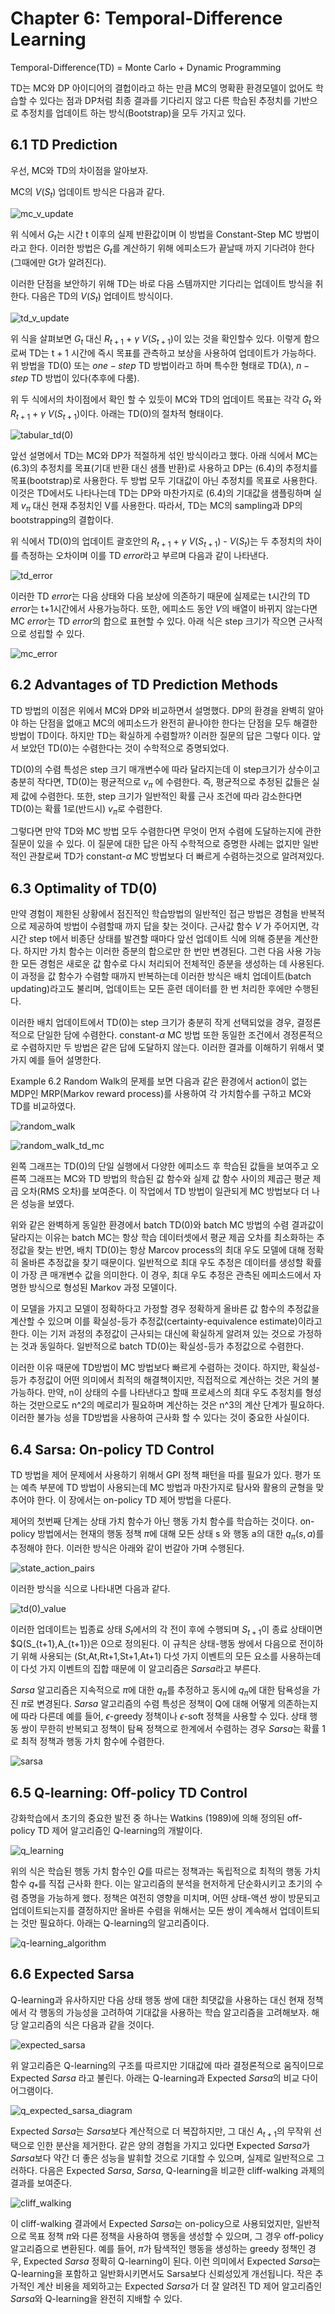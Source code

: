 # Chapter 6: Temporal-Difference Learning  

Temporal-Difference(TD) = Monte Carlo + Dynamic Programming  

TD는 MC와 DP 아이디어의 결헙이라고 하는 만큼 MC의 명확환 환경모델이 없어도 학습할 수 있다는 점과 DP처럼 최종 결과를 기다리지 않고 다른 학습된 추정치를 기반으로 추정치를 업데이트 하는 방식(Bootstrap)을 모두 가지고 있다.  

## 6.1 TD Prediction  

우선, MC와 TD의 차이점을 알아보자.  

MC의 $V(S_t)$ 업데이트 방식은 다음과 같다.  

![mc_v_update](https://github.com/lpigeon/TIL/blob/main/Reinforcement_Learning/img/chapter6/mc_v_update.png?raw=true)  
  
위 식에서 $G_t$는 시간 t 이후의 실제 반환값이며 이 방법을 Constant-Step MC 방법이라고 한다. 이러한 방법은 $G_t$를 계산하기 위해 에피소드가 끝날때 까지 기다려야 한다(그때에만 Gt가 알려진다).  

이러한 단점을 보안하기 위해 TD는 바로 다음 스템까지만 기다리는 업데이트 방식을 취한다. 다음은 TD의 $V(S_t)$ 업데이트 방식이다.  

![td_v_update](https://github.com/lpigeon/TIL/blob/main/Reinforcement_Learning/img/chapter6/td_v_update.png?raw=true)  

위 식을 살펴보면 $G_t$ 대신 $R_{t+1}$ + $\gamma$ $V(S_{t+1})$이 있는 것을 확인할수 있다. 이렇게 함으로써 TD는 t + 1 시간에 즉시 목표를 관측하고 보상을 사용하여 업데이트가 가능하다. 위 방법을 TD(0) 또는 $one-step$ TD 방법이라고 하며 특수한 형태로 TD($\lambda$), $n-step$ TD 방법이 있다(추후에 다룸).

위 두 식에서의 차이점에서 확인 할 수 있듯이 MC와 TD의 업데이트 목표는 각각 $G_t$ 와 $R_{t+1}$ + $\gamma$ $V(S_{t+1})$이다. 아래는 TD(0)의 절차적 형태이다.  

![tabular_td(0)](https://github.com/lpigeon/TIL/blob/main/Reinforcement_Learning/img/chapter6/tabular_td(0).png?raw=true)  

앞선 설명에서 TD는 MC와 DP가 적절하게 섞인 방식이라고 했다. 아래 식에서 MC는 (6.3)의 추정치를 목표(기대 반환 대신 샘플 반환)로 사용하고 DP는 (6.4)의 추정치를 목표(bootstrap)로 사용한다. 두 방법 모두 기대값이 아닌 추정치를 목표로 사용한다. 이것은 TD에서도 나타나는데 TD는 DP와 마찬가지로 (6.4)의 기대값을 샘플링하며 실제 $v_\pi$ 대신 현재 추정치인 V를 사용한다. 따라서, TD는 MC의 sampling과 DP의 bootstrapping의 결합이다.  

위 식에서 TD(0)의 업데이트 괄호안의 $R_{t+1}$ + $\gamma$ $V(S_{t+1})$ - $V(S_{t})$는 두 추정치의 차이를 측정하는 오차이며 이를 TD $error$라고 부르며 다음과 같이 나타낸다.  

![td_error](https://github.com/lpigeon/TIL/blob/main/Reinforcement_Learning/img/chapter6/td_error.png?raw=true)  

이러한 TD $error$는 다음 상태와 다음 보상에 의존하기 때문에 실제로는 t시간의 TD $error$는 t+1시간에서 사용가능하다. 또한, 에피소드 동안 $V$의 배열이 바뀌지 않는다면 MC $error$는 TD $error$의 합으로 표현할 수 있다. 아래 식은 step 크기가 작으면 근사적으로 성립할 수 있다.  

![mc_error](https://github.com/lpigeon/TIL/blob/main/Reinforcement_Learning/img/chapter6/mc_error.png?raw=true)  

## 6.2 Advantages of TD Prediction Methods  

TD 방법의 이점은 위에서 MC와 DP와 비교하면서 설명했다. DP의 환경을 완벽히 알아야 하는 단점을 없애고 MC의 에피소드가 완전히 끝나야한 한다는 단점을 모두 해결한 방법이 TD이다. 하지만 TD는 확실하게 수렴할까? 이러한 질문의 답은 그렇다 이다. 앞서 보았던 TD(0)는 수렴한다는 것이 수학적으로 증명되었다.  

TD(0)의 수렴 특성은 step 크기 매개변수에 따라 달라지는데 이 step크기가 상수이고 충분히 작다면, TD(0)는 평균적으로 $v_\pi$ 에 수렴한다. 즉, 평균적으로 추정된 값들은 실제 값에 수렴한다. 또한, step 크기가 일반적인 확률 근사 조건에 따라 감소한다면 TD(0)는 확률 1로(반드시) $v_\pi$로 수렴한다.  

그렇다면 만약 TD와 MC 방법 모두 수렴한다면 무엇이 먼저 수렴에 도달하는지에 관한 질문이 있을 수 있다. 이 질문에 대한 답은 아직 수학적으로 증명한 사례는 없지만 일반적인 관찰로써 TD가 constant-$\alpha$ MC 방법보다 더 빠르게 수렴하는것으로 알려져있다.  

## 6.3 Optimality of TD(0)  

만약 경험이 제한된 상황에서 점진적인 학습방법의 일반적인 접근 방법은 경험을 반복적으로 제공하여 방법이 수렴할때 까지 답을 찾는 것이다. 근사값 함수 $V$ 가 주어지면, 각 시간 step t에서 비종단 상태를 발견할 때마다 앞선 업데이트 식에 의해 증분을 계산한다. 하지만 가치 함수는 이러한 증분의 합으로만 한 번만 변경된다. 그런 다음 사용 가능한 모든 경험은 새로운 값 함수로 다시 처리되어 전체적인 증분을 생성하는 데 사용된다. 이 과정을 값 함수가 수렴할 때까지 반복하는데 이러한 방식은 배치 업데이트(batch updating)라고도 불리며, 업데이트는 모든 훈련 데이터를 한 번 처리한 후에만 수행된다.  

이러한 배치 업데이트에서 TD(0)는 step 크기가 충분히 작게 선택되었을 경우, 결정론적으로 단일한 담에 수렴한다. constant-$\alpha$ MC 방법 또한 동일한 조건에서 경정론적으로 수렴하지만 두 방법은 같은 답에 도달하지 않는다. 이러한 결과를 이해하기 위해서 몇가지 예를 들어 설명한다.  

Example 6.2 Random Walk의 문제를 보면 다음과 같은 환경에서 action이 없는 MDP인 MRP(Markov reward process)를 사용하여 각 가치함수를 구하고 MC와 TD를 비교하였다.  

![random_walk](https://github.com/lpigeon/TIL/blob/main/Reinforcement_Learning/img/chapter6/random_walk.png?raw=true)  

![random_walk_td_mc](https://github.com/lpigeon/TIL/blob/main/Reinforcement_Learning/img/chapter6/random_walk_td_mc.png?raw=true)  

왼쪽 그래프는 TD(0)의 단일 실행에서 다양한 에피소드 후 학습된 값들을 보여주고 오른쪽 그래프는 MC와 TD 방법의 학습된 값 함수와 실제 값 함수 사이의 제곱근 평균 제곱 오차(RMS 오차)를 보여준다. 이 작업에서 TD 방법이 일관되게 MC 방법보다 더 나은 성능을 보였다.  

위와 같은 완벽하게 동일한 환경에서 batch TD(0)와 batch MC 방법의 수렴 결과값이 달라지는 이유는 batch MC는 항상 학습 데이터셋에서 평균 제곱 오차를 최소화하는 추정값을 찾는 반면, 배치 TD(0)는 항상 Marcov process의 최대 우도 모델에 대해 정확히 올바른 추정값을 찾기 때문이다. 일반적으로 최대 우도 추정은 데이터를 생성할 확률이 가장 큰 매개변수 값을 의미한다. 이 경우, 최대 우도 추정은 관측된 에피소드에서 자명한 방식으로 형성된 Markov 과정 모델이다.  

이 모델을 가지고 모델이 정확하다고 가정할 경우 정확하게 올바른 값 함수의 추정값을 계산할 수 있으며 이를 확실성-등가 추정값(certainty-equivalence estimate)이라고 한다. 이는 기저 과정의 추정값이 근사되는 대신에 확실하게 알려져 있는 것으로 가정하는 것과 동일하다. 일반적으로 batch TD(0)는 확실성-등가 추정값으로 수렴한다.  

이러한 이유 때문에 TD방법이 MC 방법보다 빠르게 수렴하는 것이다. 하지만, 확실성-등가 추정값이 어떤 의미에서 최적의 해결책이지만, 직접적으로 계산하는 것은 거의 불가능하다. 만약, n이 상태의 수를 나타낸다고 할때 프로세스의 최대 우도 추정치를 형성하는 것만으로도 n^2의 메로리가 필요하며 계산하는 것은 n^3의 계산 단계가 필요하다. 이러한 불가능 성을 TD방법을 사용하여 근사화 할 수 있다는 것이 중요한 사실이다.  

## 6.4 Sarsa: On-policy TD Control  

TD 방법을 제어 문제에서 사용하기 위해서 GPI 정책 패턴을 따를 필요가 있다. 평가 또는 예측 부분에 TD 방법이 사용되는데 MC 방법과 마찬가지로 탐사와 활용의 균형을 맞추어야 한다. 이 장에서는 on-policy TD 제어 방법을 다룬다.  

제어의 첫번째 단계는 상태 가치 함수가 아닌 행동 가치 함수를 학습하는 것이다. on-policy 방법에서는 현재의 행동 정책 $\pi$에 대해 모든 상태 s 와 행동 a의 대한 $q_\pi(s,a)$를 추정해야 한다. 이러한 방식은 아래와 같이 번갈아 가며 수행된다.  

![state_action_pairs](https://github.com/lpigeon/TIL/blob/main/Reinforcement_Learning/img/chapter6/state_action_pairs.png?raw=true)  

이러한 방식을 식으로 나타내면 다음과 같다.  

![td(0)_value](https://github.com/lpigeon/TIL/blob/main/Reinforcement_Learning/img/chapter6/td(0)_value.png?raw=true)  

이러한 업데이트는 빕종료 상태 $S_t$에서의 각 전이 후에 수행되며 $S_{t+1}$이 종료 상태이면 $Q(S_{t+1},A_{t+1})은 0으로 정의된다. 이 규칙은 상태-행동 쌍에서 다음으로 전이하기 위해 사용되는 (St,At,Rt+1,St+1,At+1) 다섯 가지 이벤트의 모든 요소를 사용하는데 이 다섯 가지 이벤트의 집합 때문에 이 알고리즘은 $Sarsa$라고 부른다.  

$Sarsa$ 알고리즘은 지속적으로 $\pi$에 대한 $q_\pi$를 추정하고 동시에 $q_\pi$에 대한 탐욕성을 가진 $\pi$로 변경된다. $Sarsa$ 알고리즘의 수렴 특성은 정책이 Q에 대해 어떻게 의존하는지에 따라 다른데 예를 들어, $\epsilon$-greedy 정책이나 $\epsilon$-soft 정책을 사용할 수 있다. 상태 행동 쌍이 무한히 반복되고 정책이 탐욕 정책으로 한계에서 수렴하는 경우 $Sarsa$는 확률 1로 최적 정책과 행동 가치 함수에 수렴한다.  

![sarsa](https://github.com/lpigeon/TIL/blob/main/Reinforcement_Learning/img/chapter6/sarsa.png?raw=true)  

## 6.5 Q-learning: Off-policy TD Control  

강화학습에서 초기의 중요한 발전 중 하나는 Watkins (1989)에 의해 정의된 off-policy TD 제어 알고리즘인 Q-learning의 개발이다.  

![q_learning](https://github.com/lpigeon/TIL/blob/main/Reinforcement_Learning/img/chapter6/q_learning.png?raw=true)  

위의 식은 학습된 행동 가치 함수인 $Q$를 따르는 정책과는 독립적으로 최적의 행동 가치 함수 $q_*$를 직접 근사화 한다. 이는 알고리즘의 분석을 현저하게 단순화시키고 초기의 수렴 증명을 가능하게 했다. 정책은 여전히 영향을 미치며, 어떤 상태-액션 쌍이 방문되고 업데이트되는지를 결정하지만 올바른 수렴을 위해서는 모든 쌍이 계속해서 업데이트되는 것만 필요하다. 아래는 Q-learning의 알고리즘이다.  

![q-learning_algorithm](https://github.com/lpigeon/TIL/blob/main/Reinforcement_Learning/img/chapter6/q-learning_algorithm.png?raw=true)  

## 6.6 Expected Sarsa  

Q-learning과 유사하지만 다음 상태 행동 쌍에 대한 최댓값을 사용하는 대신 현재 정책에서 각 행동의 가능성을 고려하여 기대값을 사용하는 학습 알고리즘을 고려해보자. 해당 알고리즘의 식은 다음과 같을 것이다.  

![expected_sarsa](https://github.com/lpigeon/TIL/blob/main/Reinforcement_Learning/img/chapter6/expected_sarsa.png?raw=true)  

위 알고리즘은 Q-learning의 구조를 따르지만 기대값에 따라 결정론적으로 움직이므로 Expected $Sarsa$ 라고 불린다. 아래는 Q-learning과 Expected $Sarsa$의 비교 다이어그램이다.  

![q_expected_sarsa_diagram](https://github.com/lpigeon/TIL/blob/main/Reinforcement_Learning/img/chapter6/q_expected_sarsa_diagram.png?raw=true)  

Expected $Sarsa$는 $Sarsa$보다 계산적으로 더 복잡하지만, 그 대신 $A_{t+1}$의 무작위 선택으로 인한 분산을 제거한다. 같은 양의 경험을 가지고 있다면 Expected $Sarsa$가 $Sarsa$보다 약간 더 좋은 성능을 발휘할 것으로 기대할 수 있으며, 실제로 일반적으로 그러하다. 다음은 Expected $Sarsa$, $Sarsa$, Q-learning을 비교한 cliff-walking 과제의 결과를 보여준다.  

![cliff_walking](https://github.com/lpigeon/TIL/blob/main/Reinforcement_Learning/img/chapter6/cliff_walking.png?raw=true)  

이 cliff-walking 결과에서 Expected $Sarsa$는 on-policy으로 사용되었지만, 일반적으로 목표 정책 $\pi$와 다른 정책을 사용하여 행동을 생성할 수 있으며, 그 경우 off-policy 알고리즘으로 변환된다. 예를 들어, $\pi$가 탐색적인 행동을 생성하는 greedy 정책인 경우, Expected $Sarsa$ 정확히 Q-learning이 된다. 이런 의미에서 Expected $Sarsa$는 Q-learning을 포함하고 일반화시키면서도 Sarsa보다 신뢰성있게 개선됩니다. 작은 추가적인 계산 비용을 제외하고는 Expected $Sarsa$가 더 잘 알려진 TD 제어 알고리즘인 $Sarsa$와 Q-learning을 완전히 지배할 수 있다.